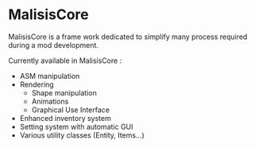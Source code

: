 MalisisCore
===========

MalisisCore is a frame work dedicated to simplify many process required during a mod development.

Currently available in MalisisCore :
- ASM manipulation 
- Rendering
  - Shape manipulation
  - Animations
  - Graphical Use Interface
- Enhanced inventory system
- Setting system with automatic GUI
- Various utility classes (Entity, Items...)

